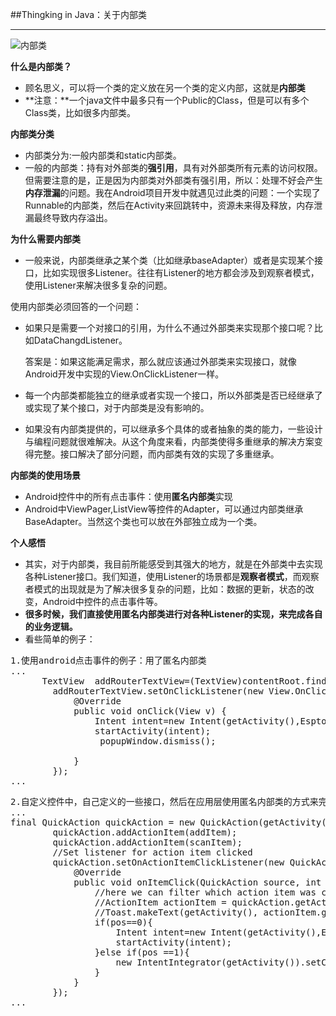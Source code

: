 ##Thingking in Java：关于内部类

---

![内部类](https://www.google.com/url?sa=i&rct=j&q=&esrc=s&source=images&cd=&cad=rja&uact=8&ved=0ahUKEwiX1eTs87DMAhWPcI4KHZPwCVwQjRwIBw&url=http%3A%2F%2Fwww.slideshare.net%2Fsoftwaredesigner%2Fsun-java&psig=AFQjCNGFDO86OoqPdnB4uHFVDE-AJu7Glw&ust=1461918170777327)

**什么是内部类？**

-  顾名思义，可以将一个类的定义放在另一个类的定义内部，这就是**内部类**
-  **注意：**一个java文件中最多只有一个Public的Class，但是可以有多个Class类，比如很多内部类。

**内部类分类**

-  内部类分为:一般内部类和static内部类。
-  一般的内部类：持有对外部类的**强引用**，具有对外部类所有元素的访问权限。但需要注意的是，正是因为内部类对外部类有强引用，所以：处理不好会产生**内存泄漏**的问题。我在Android项目开发中就遇见过此类的问题：一个实现了Runnable的内部类，然后在Activity来回跳转中，资源未来得及释放，内存泄漏最终导致内存溢出。


**为什么需要内部类**

-  一般来说，内部类继承之某个类（比如继承baseAdapter）或者是实现某个接口，比如实现很多Listener。往往有Listener的地方都会涉及到观察者模式，使用Listener来解决很多复杂的问题。

使用内部类必须回答的一个问题：

-  如果只是需要一个对接口的引用，为什么不通过外部类来实现那个接口呢？比如DataChangdListener。
	
	答案是：如果这能满足需求，那么就应该通过外部类来实现接口，就像Android开发中实现的View.OnClickListener一样。

-  每一个内部类都能独立的继承或者实现一个接口，所以外部类是否已经继承了或实现了某个接口，对于内部类是没有影响的。
-  如果没有内部类提供的，可以继承多个具体的或者抽象的类的能力，一些设计与编程问题就很难解决。从这个角度来看，内部类使得多重继承的解决方案变得完整。接口解决了部分问题，而内部类有效的实现了多重继承。

**内部类的使用场景**

-  Android控件中的所有点击事件：使用**匿名内部类**实现
-  Android中ViewPager,ListView等控件的Adapter，可以通过内部类继承BaseAdapter。当然这个类也可以放在外部独立成为一个类。

**个人感悟**

-  其实，对于内部类，我目前所能感受到其强大的地方，就是在外部类中去实现各种Listener接口。我们知道，使用Listener的场景都是**观察者模式**，而观察者模式的出现就是为了解决很多复杂的问题，比如：数据的更新，状态的改变，Android中控件的点击事件等。
-  **很多时候，我们直接使用匿名内部类进行对各种Listener的实现，来完成各自的业务逻辑。**
-  看些简单的例子：

<pre>
1.使用android点击事件的例子：用了匿名内部类
...
      TextView  addRouterTextView=(TextView)contentRoot.findViewById(R.id.add_router);
        addRouterTextView.setOnClickListener(new View.OnClickListener() {
            @Override
            public void onClick(View v) {
                Intent intent=new Intent(getActivity(),EsptouchDemoActivity.class);
                startActivity(intent);
                 popupWindow.dismiss();

            }
        });
...
</pre>

<pre>
2.自定义控件中，自己定义的一些接口，然后在应用层使用匿名内部类的方式来完成各自的业务逻辑。
...
final QuickAction quickAction = new QuickAction(getActivity(), QuickAction.VERTICAL);
        quickAction.addActionItem(addItem);
        quickAction.addActionItem(scanItem);
        //Set listener for action item clicked
        quickAction.setOnActionItemClickListener(new QuickAction.OnActionItemClickListener() {
            @Override
            public void onItemClick(QuickAction source, int pos, int actionId) {
                //here we can filter which action item was clicked with pos or actionId parameter
                //ActionItem actionItem = quickAction.getActionItem(pos);
                //Toast.makeText(getActivity(), actionItem.getTitle() + " selected"+pos, Toast.LENGTH_SHORT).show();
                if(pos==0){
                    Intent intent=new Intent(getActivity(),EsptouchDemoActivity.class);
                    startActivity(intent);
                }else if(pos ==1){
                    new IntentIntegrator(getActivity()).setCaptureActivity(ToolbarCaptureActivity.class).initiateScan();
                }
            }
        });
...
</pre>